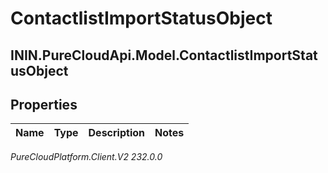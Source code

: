 # ContactlistImportStatusObject

## ININ.PureCloudApi.Model.ContactlistImportStatusObject

## Properties

|Name | Type | Description | Notes|
|------------ | ------------- | ------------- | -------------|



_PureCloudPlatform.Client.V2 232.0.0_
